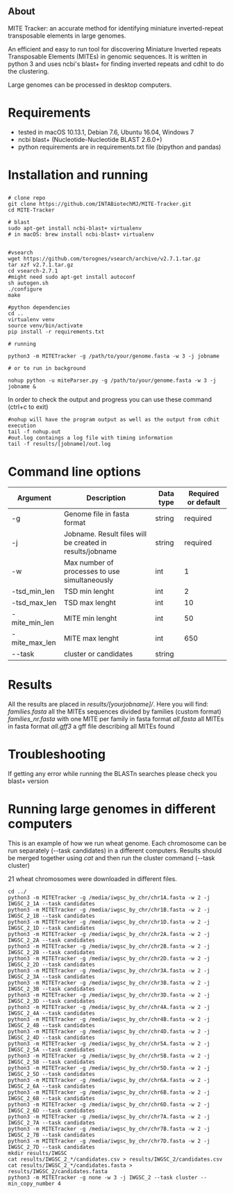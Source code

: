 
## About

MITE Tracker: an accurate method for identifying miniature inverted-repeat transposable elements in large genomes. 

An efficient and easy to run tool for discovering Miniature Inverted repeats Transposable Elements (MITEs) in genomic sequences. It is written in python 3 and uses ncbi's blast+ for finding inverted repeats and cdhit to do the clustering. 

Large genomes can be processed in desktop computers.

# Requirements
 - tested in macOS 10.13.1, Debian 7.6, Ubuntu 16.04, Windows 7
 - ncbi blast+ (Nucleotide-Nucleotide BLAST 2.6.0+)
 - python requirements are in requirements.txt file (bipython and pandas)

# Installation and running

## 
```
# clone repo
git clone https://github.com/INTABiotechMJ/MITE-Tracker.git
cd MITE-Tracker

# blast
sudo apt-get install ncbi-blast+ virtualenv
# in macOS: brew install ncbi-blast+ virtualenv


#vsearch
wget https://github.com/torognes/vsearch/archive/v2.7.1.tar.gz
tar xzf v2.7.1.tar.gz
cd vsearch-2.7.1
#might need sudo apt-get install autoconf
sh autogen.sh
./configure
make

#python dependencies
cd ..
virtualenv venv
source venv/bin/activate
pip install -r requirements.txt

# running

python3 -m MITETracker -g /path/to/your/genome.fasta -w 3 -j jobname

# or to run in background

nohup python -u miteParser.py -g /path/to/your/genome.fasta -w 3 -j jobname &

```

In order to check the output and progress you can use these command (ctrl+c to exit)
```
#nohup will have the program output as well as the output from cdhit execution
tail -f nohup.out
#out.log contaings a log file with timing information
tail -f results/[jobname]/out.log
```

# Command line options
| Argument  | Description | Data type  | Required or default |
| ------------- | ------------- | ------------- | ------------- |
| -g  | Genome file in fasta format  | string  | required  |
| -j  | Jobname. Result files will be created in results/jobname   | string  | required  |
| -w  | Max number of processes to use simultaneously  | int  | 1  |
| -tsd_min_len  | TSD min lenght  | int  | 2  |
| -tsd_max_len  | TSD max lenght  | int  | 10  |
| -mite_min_len  | MITE min lenght  | int  | 50  |
| -mite_max_len  | MITE max lenght  | int  | 650  |
| --task  | cluster or candidates  | string |   |


# Results
All the results are placed in _results/[yourjobname]/_. 
Here you will find:
    _families.fasta_ all the MITEs sequences divided by families (custom format)
    _families_nr.fasta_ with one MITE per family in fasta format
    _all.fasta_ all MITEs in fasta format
    _all.gff3_  a gff file describing all MITEs found 

# Troubleshooting
If getting any error while running the BLASTn searches please check you blast+ version

# Running large genomes in different computers
This is an example of how we run wheat genome. Each chromosome can be run separately (--task candidates) in a different computers. Results should be merged together using _cat_ and then run the cluster command (--task cluster)

21 wheat chromosomes were downloaded in different files. 

```
cd ../
python3 -m MITETracker -g /media/iwgsc_by_chr/chr1A.fasta -w 2 -j IWGSC_2_1A --task candidates
python3 -m MITETracker -g /media/iwgsc_by_chr/chr1B.fasta -w 2 -j IWGSC_2_1B --task candidates
python3 -m MITETracker -g /media/iwgsc_by_chr/chr1D.fasta -w 2 -j IWGSC_2_1D --task candidates
python3 -m MITETracker -g /media/iwgsc_by_chr/chr2A.fasta -w 2 -j IWGSC_2_2A --task candidates
python3 -m MITETracker -g /media/iwgsc_by_chr/chr2B.fasta -w 2 -j IWGSC_2_2B --task candidates
python3 -m MITETracker -g /media/iwgsc_by_chr/chr2D.fasta -w 2 -j IWGSC_2_2D --task candidates
python3 -m MITETracker -g /media/iwgsc_by_chr/chr3A.fasta -w 2 -j IWGSC_2_3A --task candidates
python3 -m MITETracker -g /media/iwgsc_by_chr/chr3B.fasta -w 2 -j IWGSC_2_3B --task candidates
python3 -m MITETracker -g /media/iwgsc_by_chr/chr3D.fasta -w 2 -j IWGSC_2_3D --task candidates
python3 -m MITETracker -g /media/iwgsc_by_chr/chr4A.fasta -w 2 -j IWGSC_2_4A --task candidates
python3 -m MITETracker -g /media/iwgsc_by_chr/chr4B.fasta -w 2 -j IWGSC_2_4B --task candidates
python3 -m MITETracker -g /media/iwgsc_by_chr/chr4D.fasta -w 2 -j IWGSC_2_4D --task candidates
python3 -m MITETracker -g /media/iwgsc_by_chr/chr5A.fasta -w 2 -j IWGSC_2_5A --task candidates
python3 -m MITETracker -g /media/iwgsc_by_chr/chr5B.fasta -w 2 -j IWGSC_2_5B --task candidates
python3 -m MITETracker -g /media/iwgsc_by_chr/chr5D.fasta -w 2 -j IWGSC_2_5D --task candidates
python3 -m MITETracker -g /media/iwgsc_by_chr/chr6A.fasta -w 2 -j IWGSC_2_6A --task candidates
python3 -m MITETracker -g /media/iwgsc_by_chr/chr6B.fasta -w 2 -j IWGSC_2_6B --task candidates
python3 -m MITETracker -g /media/iwgsc_by_chr/chr6D.fasta -w 2 -j IWGSC_2_6D --task candidates
python3 -m MITETracker -g /media/iwgsc_by_chr/chr7A.fasta -w 2 -j IWGSC_2_7A --task candidates
python3 -m MITETracker -g /media/iwgsc_by_chr/chr7B.fasta -w 2 -j IWGSC_2_7B --task candidates
python3 -m MITETracker -g /media/iwgsc_by_chr/chr7D.fasta -w 2 -j IWGSC_2_7D --task candidates
mkdir results/IWGSC
cat results/IWGSC_2_*/candidates.csv > results/IWGSC_2/candidates.csv
cat results/IWGSC_2_*/candidates.fasta > results/IWGSC_2/candidates.fasta
python3 -m MITETracker -g none -w 3 -j IWGSC_2 --task cluster --min_copy_number 4
```